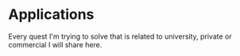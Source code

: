 # Applications
Every quest I'm trying to solve that is related to university, private or commercial I will share here.
